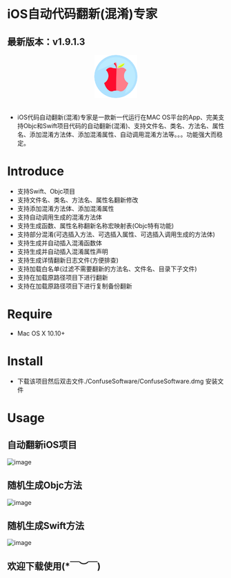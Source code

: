 # iOS自动代码翻新(混淆)专家   

## 最新版本：v1.9.1.3

<div align=center><img src="https://github.com/netyouli/WHC_ConfuseSoftware/blob/master/ConfuseSoftware/logo.png" width = "100" height = "100"/></div></br>


-  iOS代码自动翻新(混淆)专家是一款新一代运行在MAC OS平台的App、完美支持Objc和Swift项目代码的自动翻新(混淆)、支持文件名、类名、方法名、属性名、添加混淆方法体、添加混淆属性、自动调用混淆方法等。。。功能强大而稳定。


Introduce
==============
-  支持Swift、Objc项目
-  支持文件名、类名、方法名、属性名翻新修改
-  支持添加混淆方法体、添加混淆属性
-  支持自动调用生成的混淆方法体
-  支持生成函数、属性名称翻新名称宏映射表(Objc特有功能)
-  支持部分混淆(可选插入方法、可选插入属性、可选插入调用生成的方法体)
-  支持生成并自动插入混淆函数体
-  支持生成并自动插入混淆属性声明
-  支持生成详情翻新日志文件(方便排查)
-  支持加载白名单(过滤不需要翻新的方法名、文件名、目录下子文件)
-  支持在加载原路径项目下进行翻新
-  支持在加载原路径项目下进行复制备份翻新

Require
==============
* Mac OS X 10.10+

Install
==============
* 下载该项目然后双击文件./ConfuseSoftware/ConfuseSoftware.dmg 安装文件

Usage
==============

## 自动翻新iOS项目
![image](https://github.com/netyouli/WHC_ConfuseSoftware/blob/master/ConfuseSoftware/翻新1.png)

## 随机生成Objc方法
![image](https://github.com/netyouli/WHC_ConfuseSoftware/blob/master/ConfuseSoftware/翻新3.png)

## 随机生成Swift方法
![image](https://github.com/netyouli/WHC_ConfuseSoftware/blob/master/ConfuseSoftware/翻新2.png)



## 欢迎下载使用(*￣︶￣)
